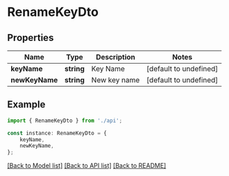 # RenameKeyDto


## Properties

Name | Type | Description | Notes
------------ | ------------- | ------------- | -------------
**keyName** | **string** | Key Name | [default to undefined]
**newKeyName** | **string** | New key name | [default to undefined]

## Example

```typescript
import { RenameKeyDto } from './api';

const instance: RenameKeyDto = {
    keyName,
    newKeyName,
};
```

[[Back to Model list]](../README.md#documentation-for-models) [[Back to API list]](../README.md#documentation-for-api-endpoints) [[Back to README]](../README.md)
